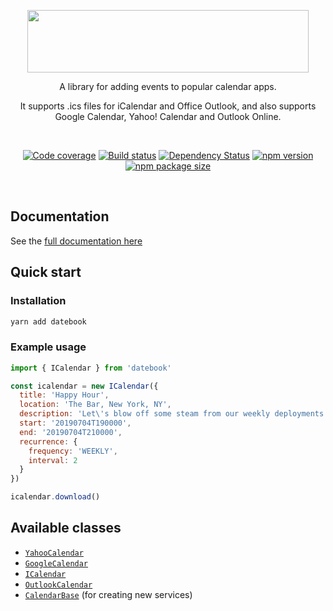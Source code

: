 <p align="center">
  <a href="https://jshor.github.io/datebook/">
    <img src="https://raw.githubusercontent.com/jshor/datebook/master/manual/assets/logo.png" width="450" height="100" />
  </a>
</p>

<p align="center">A library for adding events to popular calendar apps.</p>

<p align="center">It supports .ics files for iCalendar and Office Outlook, and also supports Google Calendar, Yahoo! Calendar and Outlook Online.</p>

<br>

<p align="center">
  <a href="https://codecov.io/gh/jshor/datebook"><img
    src="https://img.shields.io/codecov/c/github/jshor/datebook.svg?style=for-the-badge"
    alt="Code coverage"
  /></a> <a href="https://travis-ci.org/jshor/datebook"><img
    src="https://img.shields.io/travis/jshor/datebook.svg?style=for-the-badge"
    alt="Build status"
  /></a> <a href="https://david-dm.org/jshor/datebook#info=dependencies"><img
    src="https://img.shields.io/david/jshor/datebook.svg?style=for-the-badge"
    alt="Dependency Status"
  /></a> <a href="https://npmjs.com/package/datebook"><img
    src="http://img.shields.io/npm/v/datebook.svg?style=for-the-badge"
    alt="npm version"
  /></a> <a href="https://bundlephobia.com/result?p=datebook"><img
    src="https://img.shields.io/bundlephobia/min/datebook?style=for-the-badge"
    alt="npm package size"
  /></a>
</p>

<br>

## Documentation

See the [full documentation here](https://jshor.github.io/datebook/)

## Quick start

### Installation

```sh
yarn add datebook
```

### Example usage

```js
import { ICalendar } from 'datebook'

const icalendar = new ICalendar({
  title: 'Happy Hour',
  location: 'The Bar, New York, NY',
  description: 'Let\'s blow off some steam from our weekly deployments to enjoy a tall cold one!',
  start: '20190704T190000',
  end: '20190704T210000',
  recurrence: {
    frequency: 'WEEKLY',
    interval: 2
  }
})

icalendar.download()
```

## Available classes

* [`YahooCalendar`](https://jshor.github.io/datebook/class/src/YahooCalendar.js~YahooCalendar.html)
* [`GoogleCalendar`](https://jshor.github.io/datebook/class/src/GoogleCalendar.js~GoogleCalendar.html)
* [`ICalendar`](https://jshor.github.io/datebook/class/src/ICalendar.js~ICalendar.html)
* [`OutlookCalendar`](https://jshor.github.io/datebook/class/src/OutlookCalendar.js~OutlookCalendar.html)
* [`CalendarBase`](https://jshor.github.io/datebook/class/src/CalendarBase.js~CalendarBase.html) (for creating new services)

